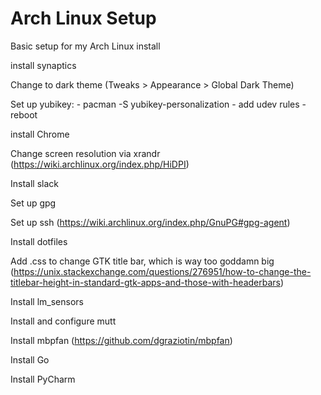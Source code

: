 # Arch Linux Setup

Basic setup for my Arch Linux install

install synaptics

Change to dark theme (Tweaks > Appearance > Global Dark Theme)

Set up yubikey:
    - pacman -S yubikey-personalization
    - add udev rules
    - reboot

install Chrome

Change screen resolution via xrandr (https://wiki.archlinux.org/index.php/HiDPI)

Install slack

Set up gpg

Set up ssh (https://wiki.archlinux.org/index.php/GnuPG#gpg-agent)

Install dotfiles

Add .css to change GTK title bar, which is way too goddamn big (https://unix.stackexchange.com/questions/276951/how-to-change-the-titlebar-height-in-standard-gtk-apps-and-those-with-headerbars)

Install lm_sensors

Install and configure mutt

Install mbpfan (https://github.com/dgraziotin/mbpfan)

Install Go

Install PyCharm

